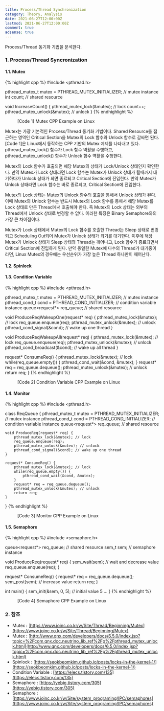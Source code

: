 ```yaml
---
title: Process/Thread Synchronization
category: Theory, Analysis
date: 2021-06-27T12:00:00Z
lastmod: 2021-06-27T12:00:00Z
comment: true
adsense: true
---
```


Process/Thread 동기화 기법을 분석한다.

### 1. Process/Thread Syncronization

#### 1.1. Mutex

{% highlight cpp %}
#include <pthread.h>  

pthread_mutex_t mutex = PTHREAD_MUTEX_INITIALIZER; // mutex instance
int count; // shared resource

void IncreaseCount() {
    pthread_mutex_lock(&mutex); // lock
    count++;
    pthread_mutex_unlock(&mutex); // unlock
}
{% endhighlight %}
<figure>
<figcaption class="caption">[Code 1] Mutex CPP Example on Linux</figcaption>
</figure>

Mutex는 가장 기본적인 Process/Thread 동기화 기법이다. Shared Resource를 접근하는 영역인 Critical Section을 Mutex의 Lock 함수와 Unlock 함수로 감싸면 된다. [Code 1]은 Linux에서 동작하는 CPP 기반의 Mutex 예제를 나타내고 있다. pthread_mutex_lock() 함수가 Lock 함수 역활을 수행하고, pthread_mutex_unlock() 함수가 Unlock 함수 역활을 수행한다.

Mutex의 Lock 함수가 호출되면 해당 Mutex의 상태가 Lock/Unlock 상태인지 확인한다. 만약 Mutex가 Lock 상태라면 Lock 함수는 Mutex가 Unlock 상태가 될때까지 대기하다가 Unlock 상태가 되면 종료되고 Critical Section에 진입한다. 만약 Mutex가 Unlock 상태라면 Lock 함수는 바로 종료되고, Critical Section에 진입한다.

Mutex의 Lock 상태는 Mutex의 Unlock 함수의 호출을 통해서 Unlock 상태가 된다. 이때 Mutex의 Unlock 함수는 반드시 Mutex의 Lock 함수를 통해서 해당 Mutex를 Lock 상태로 만든 Thread에서 호출해야 한다. 즉 Mutex의 Lock 상태는 외부의 Thread에서 Unlock 상태로 변경할 수 없다. 이러한 특징은 Binary Semaphore와의 가장 큰 차이점이다.

Mutex가 Lock 상태에서 Mutex의 Lock 함수를 호출한 Thread는 Sleep 상태로 변경되고 Scheduling Out되어 Mutex가 Unlock 상태가 되기를 대기한다. 이후에 해당 Mutex가 Unlock 상태가 Sleep 상태의 Thread는 깨어나고, Lock 함수가 종료되면서 Critical Section에 진입하게 된다. 만약 동일한 Mutex에 다수의 Thread가 대기중이라면, Linux Mutex의 경우에는 우선순위가 가장 높은 Thread 하나만이 깨어난다.

#### 1.2. Spinlock

#### 1.3. Condition Variable

{% highlight cpp %}
#include <pthread.h>  

pthread_mutex_t mutex = PTHREAD_MUTEX_INITIALIZER; // mutex instance
pthread_cond_t cond = PTHREAD_COND_INITIALIZER; // condition variable instance
queue<request*> req_queue; // shared resource

void ProduceReqWakeupOne(request* req) {
    pthread_mutex_lock(&mutex); // lock
    req_queue.enqueue(req);
    pthread_mutex_unlock(&mutex); // unlock
    pthread_cond_signal(&cond); // wake up one thread
}

void ProduceReqWakeupAll(request* req) {
    pthread_mutex_lock(&mutex); // lock
    req_queue.enqueue(req);
    pthread_mutex_unlock(&mutex); // unlock
    pthread_cond_broadcast(&cond); // wake up all thread
}

request* ConsumeReq() {
    pthread_mutex_lock(&mutex); // lock
    while(req_queue.empty()) {
        pthread_cond_wait(&cond, &mutex);
    }
    request* req = req_queue.dequeue();
    pthread_mutex_unlock(&mutex); // unlock
    return req;
}
{% endhighlight %}
<figure>
<figcaption class="caption">[Code 2] Condition Variable CPP Example on Linux</figcaption>
</figure>

#### 1.4. Monitor

{% highlight cpp %}
#include <pthread.h>  

class ReqQueue {
    pthread_mutex_t mutex = PTHREAD_MUTEX_INITIALIZER; // mutex instance
    pthread_cond_t cond = PTHREAD_COND_INITIALIZER; // condition variable instance
    queue<request*> req_queue; // shared resource

    void ProduceReq(request* req) {
        pthread_mutex_lock(&mutex); // lock
        req_queue.enqueue(req);
        pthread_mutex_unlock(&mutex); // unlock
        pthread_cond_signal(&cond); // wake up one thread
    }

    request* ConsumeReq() {
        pthread_mutex_lock(&mutex); // lock
        while(req_queue.empty()) {
            pthread_cond_wait(&cond, &mutex);
        }
        request* req = req_queue.dequeue();
        pthread_mutex_unlock(&mutex); // unlock
        return req;
    }
}
{% endhighlight %}
<figure>
<figcaption class="caption">[Code 3] Monitor CPP Example on Linux</figcaption>
</figure>

#### 1.5. Semaphore

{% highlight cpp %}
#include <semaphore.h>

queue<request*> req_queue; // shared resource
sem_t sem; // semaphore instance

void ProduceReq(request* req) {
    sem_wait(sem); // wait and decrease value
    req_queue.enqueue(req);
}

request* ConsumeReq() {
    request* req = req_queue.dequeue();
    sem_post(sem); // increase value
    return req;
}

int main() {
    sem_init(&sem, 0, 5); // initial value 5
    ...
}
{% endhighlight %}
<figure>
<figcaption class="caption">[Code 4] Semaphore CPP Example on Linux</figcaption>
</figure>

### 2. 참조

* Mutex : [https://www.joinc.co.kr/w/Site/Thread/Beginning/Mutex](https://www.joinc.co.kr/w/Site/Thread/Beginning/Mutex)
* Mutex : [http://www.qnx.com/developers/docs/6.5.0/index.jsp?topic=%2Fcom.qnx.doc.neutrino_lib_ref%2Fp%2Fpthread_mutex_unlock.html](http://www.qnx.com/developers/docs/6.5.0/index.jsp?topic=%2Fcom.qnx.doc.neutrino_lib_ref%2Fp%2Fpthread_mutex_unlock.html)
* Spinlock : [https://seokbeomkim.github.io/posts/locks-in-the-kernel-1/](https://seokbeomkim.github.io/posts/locks-in-the-kernel-1/)
* Condition Variable : [https://elecs.tistory.com/135](https://elecs.tistory.com/135)
* Semaphore : [https://yebig.tistory.com/305](https://yebig.tistory.com/305)
* Semaphore : [https://www.joinc.co.kr/w/Site/system_programing/IPC/semaphores](https://www.joinc.co.kr/w/Site/system_programing/IPC/semaphores)
